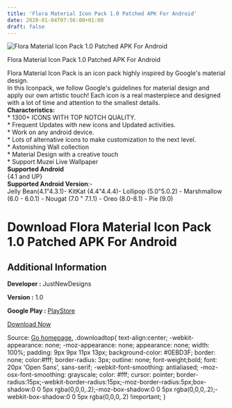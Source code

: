 ```yaml
---
title: 'Flora Material Icon Pack 1.0 Patched APK For Android'
date: 2020-01-04T07:56:00+01:00
draft: false
---
```


![Flora Material Icon Pack 1.0 Patched APK For Android](https://i0.wp.com/apkhome.net/wp-content/uploads/2020/01/Flora-Material-Icon-Pack-1.0-Patched.png "Flora Material Icon Pack 1.0 Patched APK For Android")

  

Flora Material Icon Pack 1.0 Patched APK For Android

Flora Material Icon Pack is an icon pack highly inspired by Google's material design.  
In this Iconpack, we follow Google's guidelines for material design and apply our own artistic touch! Each icon is a real masterpiece and designed with a lot of time and attention to the smallest details.  
**Characteristics:**  
\* 1300+ ICONS WITH TOP NOTCH QUALITY.  
\* Frequent Updates with new icons and Updated activities.  
\* Work on any android device.  
\* Lots of alternative icons to make customization to the next level.  
\* Astonishing Wall collection  
\* Material Design with a creative touch  
\* Support Muzei Live Wallpaper  
**Supported Android**  
{4.1 and UP}  
**Supported Android Version**:-  
Jelly Bean(4.1"4.3.1)- KitKat (4.4"4.4.4)- Lollipop (5.0"5.0.2) - Marshmallow (6.0 - 6.0.1) - Nougat (7.0 " 7.1.1) - Oreo (8.0-8.1) - Pie (9.0)

Download Flora Material Icon Pack 1.0 Patched APK For Android
=============================================================

Additional Information
----------------------

**Developer :** JustNewDesigns

**Version :** 1.0

**Google Play :** [PlayStore](https://play.google.com/store/apps/details?id=com.jndapp.flora.material.iconpack)

  

[Download Now](https://store4app.co/post/flora-material-icon-pack-1-0-patched-apk-for-android_1578120688)

  
Source: [Go homepage.](https://store4app.co/post/flora-material-icon-pack-1-0-patched-apk-for-android_1578120688) .downloadtop{ text-align:center; -webkit-appearance: none; -moz-appearance: none; appearance: none; width: 100%; padding: 9px 9px 11px 13px; background-color: #0EBD3F; border: none; color:#fff; border-radius: 3px; outline: none; font-weight;bold; font: 20px 'Open Sans', sans-serif; -webkit-font-smoothing: antialiased; -moz-osx-font-smoothing: grayscale; color: #fff; cursor: pointer; border-radius:15px;-webkit-border-radius:15px;-moz-border-radius:5px;box-shadow:0 0 5px rgba(0,0,0,.2);-moz-box-shadow:0 0 5px rgba(0,0,0,.2);-webkit-box-shadow:0 0 5px rgba(0,0,0,.2) !important; }